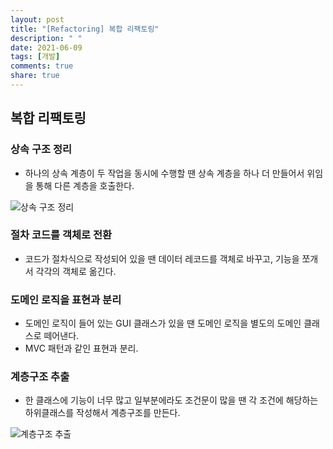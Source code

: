 ```yaml
---
layout: post
title: "[Refactoring] 복합 리팩토링"
description: " "
date: 2021-06-09
tags: [개발]
comments: true
share: true
---
```


복합 리팩토링
-------------

### 상속 구조 정리

-	하나의 상속 계층이 두 작업을 동시에 수행할 땐 상속 계층을 하나 더 만들어서 위임을 통해 다른 계층을 호출한다.

![상속 구조 정리](http://drive.google.com/uc?export=view&id=0ByLqiEM75qEzQV80ZzhkbHNhenM)

### 절차 코드를 객체로 전환

-	코드가 절차식으로 작성되어 있을 땐 데이터 레코드를 객체로 바꾸고, 기능을 쪼개서 각각의 객체로 옮긴다.

### 도메인 로직을 표현과 분리

-	도메인 로직이 들어 있는 GUI 클래스가 있을 땐 도메인 로직을 별도의 도메인 클래스로 떼어낸다.
-	MVC 패턴과 같인 표현과 분리.

### 계층구조 추출

-	한 클래스에 기능이 너무 많고 일부분에라도 조건문이 많을 땐 각 조건에 해당하는 하위클래스를 작성해서 계층구조를 만든다.

![계층구조 추출](http://drive.google.com/uc?export=view&id=0ByLqiEM75qEzRVZpN1MyUEFPS1U)

